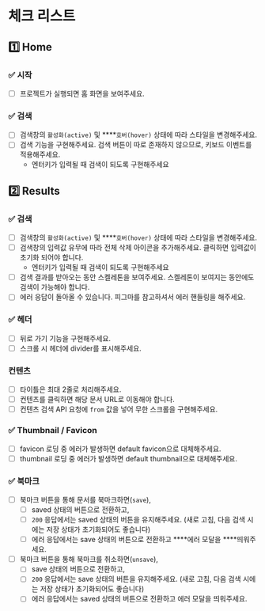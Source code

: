 # 체크 리스트

## 1️⃣ Home

### ✅ 시작

- [ ]  프로젝트가 실행되면 홈 화면을 보여주세요.

### ✅ 검색

- [ ]  검색창의 `활성화(active)` 및 ****`호버(hover)` 상태에 따라 스타일을 변경해주세요.
- [ ]  검색 기능을 구현해주세요. 검색 버튼이 따로 존재하지 않으므로, 키보드 이벤트를 적용해주세요.
    - 엔터키가 입력될 때 검색이 되도록 구현해주세요

## 2️⃣ Results

### ✅ 검색

- [ ]  검색창의 `활성화(active)` 및 ****`호버(hover)` 상태에 따라 스타일을 변경해주세요.
- [ ]  검색창의 입력값 유무에 따라 전체 삭제 아이콘을 추가해주세요. 클릭하면 입력값이 초기화 되어야 합니다.
    - 엔터키가 입력될 때 검색이 되도록 구현해주세요
- [ ]  검색 결과를 받아오는 동안 스켈레톤을 보여주세요. 스켈레톤이 보여지는 동안에도 검색이 가능해야 합니다.
- [ ]  에러 응답이 돌아올 수 있습니다. 피그마를 참고하셔서 에러 핸들링을 해주세요.

### ✅ 헤더

- [ ]  뒤로 가기 기능을 구현해주세요.
- [ ]  스크롤 시 헤더에 divider를 표시해주세요.

### 컨텐츠

- [ ]  타이틀은 최대 2줄로 처리해주세요.
- [ ]  컨텐츠를 클릭하면 해당 문서 URL로 이동해야 합니다.
- [ ]  컨텐츠 검색 API 요청에 `from` 값을 넣어 무한 스크롤을 구현해주세요.

### ✅ Thumbnail / Favicon

- [ ]  favicon 로딩 중 에러가 발생하면 default favicon으로 대체해주세요.
- [ ]  thumbnail 로딩 중 에러가 발생하면 default thumbnail으로 대체해주세요.

### ✅ 북마크

- [ ]  북마크 버튼을 통해 문서를 북마크하면(`save`),
    - [ ]  saved 상태의 버튼으로 전환하고,
    - [ ]  `200` 응답에서는 saved 상태의 버튼을 유지해주세요. (새로 고침, 다음 검색 시에는 저장 상태가 초기화되어도 좋습니다)
    - [ ]  에러 응답에서는 save 상태의 버튼으로 전환하고 ****에러 모달을 ****띄워주세요.
- [ ]  북마크 버튼을 통해 북마크를 취소하면(`unsave`),
    - [ ]  save 상태의 버튼으로 전환하고,
    - [ ]  `200` 응답에서는 save 상태의 버튼을 유지해주세요. (새로 고침, 다음 검색 시에는 저장 상태가 초기화되어도 좋습니다)
    - [ ]  에러 응답에서는 saved 상태의 버튼으로 전환하고 에러 모달을 띄워주세요.
